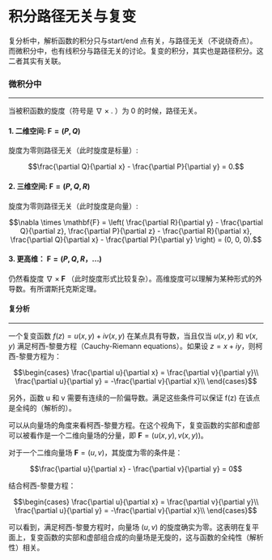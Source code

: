# 积分路径无关与复变

复分析中，解析函数的积分只与start/end 点有关，与路径无关（不说绕奇点）。而微积分中，也有线积分与路径无关的讨论。复变的积分，其实也是路径积分。这二者其实有关联。

### 微积分中
----

当被积函数的旋度（符号是 $\nabla \times .$ ）为 0 的时候，路径无关。

#### 1.  二维空间: $\mathbf{F} = (P, Q)$

旋度为零则路径无关（此时旋度是标量）:

   $$\frac{\partial Q}{\partial x} - \frac{\partial P}{\partial y} = 0.$$ 

#### 2. 三维空间: $\mathbf{F} = (P, Q, R)$

旋度为零则路径无关（此时旋度是向量）:

   $$\nabla \times \mathbf{F} = \left( \frac{\partial R}{\partial y} - \frac{\partial Q}{\partial z}, \frac{\partial P}{\partial z} 
     - \frac{\partial R}{\partial x}, \frac{\partial Q}{\partial x} - \frac{\partial P}{\partial y} \right) = (0, 0, 0).$$

#### 3. 更高维： $\mathbf{F} = (P, Q, R，...)$

仍然看旋度 $\nabla \times \mathbf{F}$ （此时旋度形式比较复杂）。高维旋度可以理解为某种形式的外导数。有所谓斯托克斯定理。

#### 复分析
----

一个复变函数 $f(z) = u(x, y) + iv(x, y)$ 在某点具有导数，当且仅当 $u(x, y)$ 和 $v(x, y)$ 满足柯西-黎曼方程（Cauchy-Riemann equations）。如果设 $z = x + iy$，则柯西-黎曼方程为：

$$\begin{cases}
\frac{\partial u}{\partial x} = \frac{\partial v}{\partial y}\\
\frac{\partial u}{\partial y} = -\frac{\partial v}{\partial x}\\
\end{cases}$$

另外，函数 u 和 v 需要有连续的一阶偏导数。满足这些条件可以保证 f(z) 在该点是全纯的（解析的）。

可以从向量场的角度来看柯西-黎曼方程。在这个视角下，复变函数的实部和虚部可以被看作是一个二维向量场的分量，即 $\mathbf{F} = (u(x, y), v(x, y))$。

对于一个二维向量场 $\mathbf{F} = (u, v)$，其旋度为零的条件是：

$$\frac{\partial u}{\partial x} - \frac{\partial v}{\partial y} = 0$$

结合柯西-黎曼方程：

$$\begin{cases}
\frac{\partial u}{\partial x} = \frac{\partial v}{\partial y}\\
\frac{\partial u}{\partial y} = -\frac{\partial v}{\partial x}\\
\end{cases}$$

可以看到，满足柯西-黎曼方程时，向量场 $(u, v)$ 的旋度确实为零。这表明在复平面上，复变函数的实部和虚部组合成的向量场是无旋的，这与函数的全纯性（解析性）相关。
